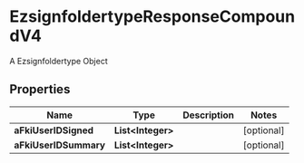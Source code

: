 

# EzsignfoldertypeResponseCompoundV4

A Ezsignfoldertype Object

## Properties

| Name | Type | Description | Notes |
|------------ | ------------- | ------------- | -------------|
|**aFkiUserIDSigned** | **List&lt;Integer&gt;** |  |  [optional] |
|**aFkiUserIDSummary** | **List&lt;Integer&gt;** |  |  [optional] |



